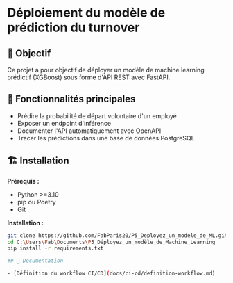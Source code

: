 # Déploiement du modèle de prédiction du turnover

## 🎯 Objectif

Ce projet a pour objectif de déployer un modèle de machine learning prédictif (XGBoost) sous forme d'API REST avec FastAPI.

## 🚀 Fonctionnalités principales

- Prédire la probabilité de départ volontaire d'un employé
- Exposer un endpoint d'inférence
- Documenter l'API automatiquement avec OpenAPI
- Tracer les prédictions dans une base de données PostgreSQL

## 🏗️ Installation

**Prérequis :**
- Python >=3.10
- pip ou Poetry
- Git

**Installation :**
```bash
git clone https://github.com/FabParis20/P5_Deployez_un_modele_de_ML.git
cd C:\Users\Fab\Documents\P5_Déployez_un_modèle_de_Machine_Learning
pip install -r requirements.txt

## 📂 Documentation

- [Définition du workflow CI/CD](docs/ci-cd/definition-workflow.md)
